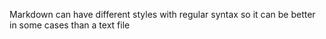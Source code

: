 Markdown can have different styles with regular syntax so it can be better in some cases than a text file
